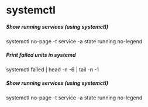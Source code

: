 # systemctl

##### Show running services (using systemctl)

   systemctl  no-page -t service -a state running no-legend

##### Print failed units in systemd

   systemctl  failed | head -n -6 | tail -n -1

##### Show running services (using systemctl)

   systemctl  no-page -t service -a state running no-legend
